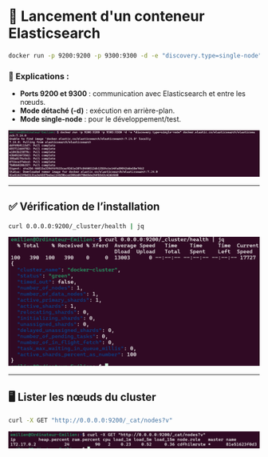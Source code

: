 # 🚀 Lancement d'un conteneur Elasticsearch

```bash
docker run -p 9200:9200 -p 9300:9300 -d -e "discovery.type=single-node" docker.elastic.co/elasticsearch/elasticsearch:7.14.0
```

### 📌 Explications :
- **Ports 9200 et 9300** : communication avec Elasticsearch et entre les nœuds.
- **Mode détaché (-d)** : exécution en arrière-plan.
- **Mode single-node** : pour le développement/test.

![Lancement Elasticsearch](picture/install/image.png)

---

## ✅ Vérification de l’installation

```bash
curl 0.0.0.0:9200/_cluster/health | jq
```

![Vérification installation](picture/install/image1.png)

---

## 🖥️ Lister les nœuds du cluster

```bash
curl -X GET "http://0.0.0.0:9200/_cat/nodes?v"
```

![Liste des nœuds](picture/install/image-1.png)